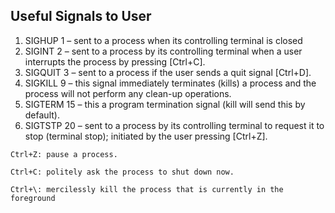 ## Useful Signals to User ## 

1. SIGHUP 1 – sent to a process when its controlling terminal is closed
2. SIGINT 2 – sent to a process by its controlling terminal when a user interrupts the process by pressing  [Ctrl+C].
3. SIGQUIT 3 – sent to a process if the user sends a quit signal [Ctrl+D].
4. SIGKILL 9 – this signal immediately terminates (kills) a process and the process will not perform any clean-up operations.
5. SIGTERM 15 – this a program termination signal (kill will send this by default).
6. SIGTSTP 20 – sent to a process by its controlling terminal to request it to stop (terminal stop); initiated by the user pressing [Ctrl+Z].

```
Ctrl+Z: pause a process.

Ctrl+C: politely ask the process to shut down now.

Ctrl+\: mercilessly kill the process that is currently in the foreground

```

